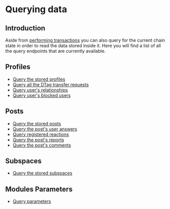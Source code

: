 # Querying data

## Introduction

Aside from [performing transactions](perform-transactions.md) you can also query for the current chain state in order to
read the data stored inside it. Here you will find a list of all the query endpoints that are currently available.

## Profiles

- [Query the stored profiles](queries/profiles/profile.md)
- [Query all the DTag transfer requests](queries/profiles/user-dtag-requests.md)
- [Query user's relationships](queries/profiles/user-relationships.md)
- [Query user's blocked users](queries/profiles/user-blocks.md)

## Posts

- [Query the stored posts](queries/staging/posts.md)
- [Query the post's user answers](queries/staging/user-answers.md)
- [Query registered reactions](queries/staging/reactions.md)
- [Query the post's reports](queries/staging/reports.md)
- [Query the post's comments](queries/staging/comments.md)

## Subspaces

- [Query the stored subspaces](queries/staging/subspaces.md)

## Modules Parameters
- [Query parameters](queries/staging/params.md)